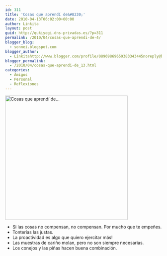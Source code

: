 ```yaml
---
id: 311
title: 'Cosas que aprendí de&#8230;'
date: 2010-04-13T06:02:00+00:00
author: Linkita
layout: post
guid: http://qukiyegi.dns-privadas.es/?p=311
permalink: /2010/04/cosas-que-aprendi-de-4/
blogger_blog:
  - sonnei.blogspot.com
blogger_author:
  - Linkitahttp://www.blogger.com/profile/08969869659383343445noreply@blogger.com
blogger_permalink:
  - /2010/04/cosas-que-aprendi-de_13.html
categories:
  - Amigos
  - Personal
  - Reflexiones
---
```

[<img src="http://farm5.static.flickr.com/4045/4503850018_273b66d7ca_o.png" width="394" height="398" alt="Cosas que aprendí de..." />](http://www.flickr.com/photos/linkita/4503850018/ "Cosas que aprendí de... by Linkita, on Flickr") 

  * Si las cosas no compensan, no compensan. Por mucho que te empeñes.
  * Tonterías las justas.
  * La proactividad es algo que quiero ejercitar más!
  * Las muestras de cariño molan, pero no son siempre necesarias.
  * Los conejos y las piñas hacen buena combinación.